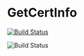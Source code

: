 # GetCertInfo

[![Build Status](https://dev.azure.com/stevekay72/GetCertInfo/_apis/build/status/cert-mgr%20-%20CI?branchName=master)](https://dev.azure.com/stevekay72/GetCertInfo/_build/latest?definitionId=12&branchName=master)

![Build Status](https://vsrm.dev.azure.com/stevekay72/_apis/public/Release/badge/e82c4d85-1657-4b2c-ab9f-9e4871a27b8e/1/1)
